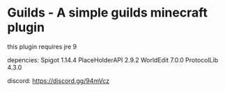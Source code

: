 # Guilds - A simple guilds minecraft plugin
this plugin requires jre 9

depencies: 
    Spigot 1.14.4
    PlaceHolderAPI 2.9.2
    WorldEdit 7.0.0
    ProtocolLib 4.3.0

discord: https://discord.gg/94mVcz
